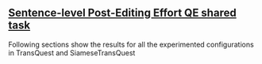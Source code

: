 ## [Sentence-level Post-Editing Effort QE shared task](http://www.statmt.org/wmt19/quality-estimation-task.html) 
Following sections show the results for all the experimented configurations in TransQuest and SiameseTransQuest
